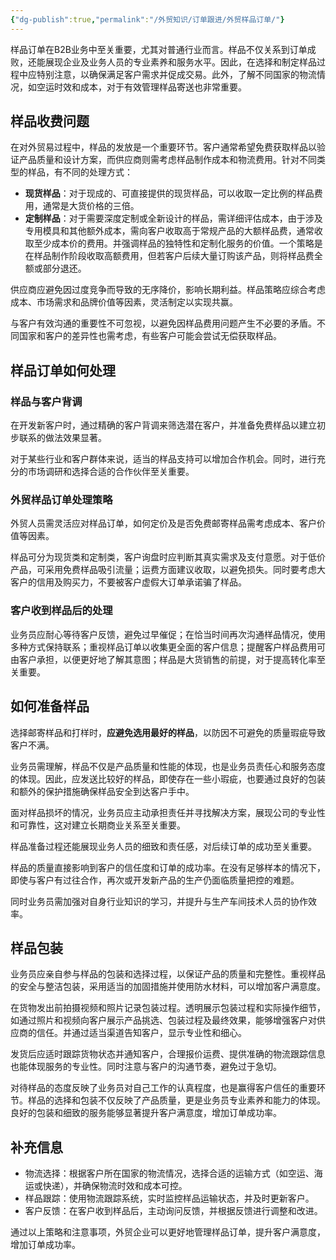 ```yaml
---
{"dg-publish":true,"permalink":"/外贸知识/订单跟进/外贸样品订单/"}
---
```



样品订单在B2B业务中至关重要，尤其对普通行业而言。样品不仅关系到订单成败，还能展现企业及业务人员的专业素养和服务水平。因此，在选择和制定样品过程中应特别注意，以确保满足客户需求并促成交易。此外，了解不同国家的物流情况，如空运时效和成本，对于有效管理样品寄送也非常重要。

## 样品收费问题

在对外贸易过程中，样品的发放是一个重要环节。客户通常希望免费获取样品以验证产品质量和设计方案，而供应商则需考虑样品制作成本和物流费用。针对不同类型的样品，有不同的处理方式：

- **现货样品**：对于现成的、可直接提供的现货样品，可以收取一定比例的样品费用，通常是大货价格的三倍。
- **定制样品**：对于需要深度定制或全新设计的样品，需详细评估成本，由于涉及专用模具和其他额外成本，需向客户收取高于常规产品的大额样品费，通常收取至少成本价的费用。并强调样品的独特性和定制化服务的价值。一个策略是在样品制作阶段收取高额费用，但若客户后续大量订购该产品，则将样品费全额或部分退还。

供应商应避免因过度竞争而导致的无序降价，影响长期利益。样品策略应综合考虑成本、市场需求和品牌价值等因素，灵活制定以实现共赢。

与客户有效沟通的重要性不可忽视，以避免因样品费用问题产生不必要的矛盾。不同国家和客户的差异性也需考虑，有些客户可能会尝试无偿获取样品。

## 样品订单如何处理

### 样品与客户背调

在开发新客户时，通过精确的客户背调来筛选潜在客户，并准备免费样品以建立初步联系的做法效果显著。

对于某些行业和客户群体来说，适当的样品支持可以增加合作机会。同时，进行充分的市场调研和选择合适的合作伙伴至关重要。

### 外贸样品订单处理策略

外贸人员需灵活应对样品订单，如何定价及是否免费邮寄样品需考虑成本、客户价值等因素。

样品可分为现货类和定制类，客户询盘时应判断其真实需求及支付意愿。对于低价产品，可采用免费样品吸引流量；运费方面建议收取，以避免损失。同时要考虑大客户的信用及购买力，不要被客户虚假大订单承诺骗了样品。

### 客户收到样品后的处理

业务员应耐心等待客户反馈，避免过早催促；在恰当时间再次沟通样品情况，使用多种方式保持联系；重视样品订单以收集更全面的客户信息；提醒客户样品费用可由客户承担，以便更好地了解其意图；样品是大货销售的前提，对于提高转化率至关重要。

## 如何准备样品

选择邮寄样品和打样时，**应避免选用最好的样品**，以防因不可避免的质量瑕疵导致客户不满。

业务员需理解，样品不仅是产品质量和性能的体现，也是业务员责任心和服务态度的体现。因此，应发送比较好的样品，即使存在一些小瑕疵，也要通过良好的包装和额外的保护措施确保样品安全到达客户手中。

面对样品损坏的情况，业务员应主动承担责任并寻找解决方案，展现公司的专业性和可靠性，这对建立长期商业关系至关重要。

样品准备过程还能展现业务人员的细致和责任感，对后续订单的成功至关重要。

样品的质量直接影响到客户的信任度和订单的成功率。在没有足够样本的情况下，即使与客户有过往合作，再次或开发新产品的生产仍面临质量把控的难题。

同时业务员需加强对自身行业知识的学习，并提升与生产车间技术人员的协作效率。

## 样品包装

业务员应亲自参与样品的包装和选择过程，以保证产品的质量和完整性。重视样品的安全与整洁包装，采用适当的加固措施并使用防水材料，可以增加客户满意度。

在货物发出前拍摄视频和照片记录包装过程。透明展示包装过程和实际操作细节，如通过照片和视频向客户展示产品挑选、包装过程及最终效果，能够增强客户对供应商的信任。并通过适当渠道告知客户，显示专业性和细心。

发货后应适时跟踪货物状态并通知客户，合理报价运费、提供准确的物流跟踪信息也能体现服务的专业性。同时注意与客户的沟通节奏，避免过于急切。

对待样品的态度反映了业务员对自己工作的认真程度，也是赢得客户信任的重要环节。样品的选择和包装不仅反映了产品质量，更是业务员专业素养和能力的体现。良好的包装和细致的服务能够显著提升客户满意度，增加订单成功率。

## 补充信息

- 物流选择：根据客户所在国家的物流情况，选择合适的运输方式（如空运、海运或快递），并确保物流时效和成本可控。
- 样品跟踪：使用物流跟踪系统，实时监控样品运输状态，并及时更新客户。
- 客户反馈：在客户收到样品后，主动询问反馈，并根据反馈进行调整和改进。

通过以上策略和注意事项，外贸企业可以更好地管理样品订单，提升客户满意度，增加订单成功率。